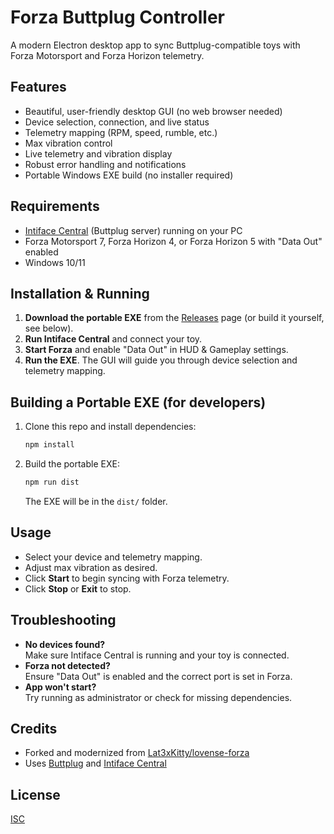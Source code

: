 # Forza Buttplug Controller

A modern Electron desktop app to sync Buttplug-compatible toys with Forza Motorsport and Forza Horizon telemetry.

## Features

- Beautiful, user-friendly desktop GUI (no web browser needed)
- Device selection, connection, and live status
- Telemetry mapping (RPM, speed, rumble, etc.)
- Max vibration control
- Live telemetry and vibration display
- Robust error handling and notifications
- Portable Windows EXE build (no installer required)

## Requirements

- [Intiface Central](https://intiface.com/) (Buttplug server) running on your PC
- Forza Motorsport 7, Forza Horizon 4, or Forza Horizon 5 with "Data Out" enabled
- Windows 10/11

## Installation & Running

1. **Download the portable EXE** from the [Releases](https://github.com/yourusername/yourrepo/releases) page (or build it yourself, see below).
2. **Run Intiface Central** and connect your toy.
3. **Start Forza** and enable "Data Out" in HUD & Gameplay settings.
4. **Run the EXE**. The GUI will guide you through device selection and telemetry mapping.

## Building a Portable EXE (for developers)

1. Clone this repo and install dependencies:
   ```sh
   npm install
   ```
2. Build the portable EXE:
   ```sh
   npm run dist
   ```
   The EXE will be in the `dist/` folder.

## Usage

- Select your device and telemetry mapping.
- Adjust max vibration as desired.
- Click **Start** to begin syncing with Forza telemetry.
- Click **Stop** or **Exit** to stop.

## Troubleshooting

- **No devices found?**  
  Make sure Intiface Central is running and your toy is connected.
- **Forza not detected?**  
  Ensure "Data Out" is enabled and the correct port is set in Forza.
- **App won't start?**  
  Try running as administrator or check for missing dependencies.

## Credits

- Forked and modernized from [Lat3xKitty/lovense-forza](https://github.com/Lat3xKitty/lovense-forza)
- Uses [Buttplug](https://buttplug.io/) and [Intiface Central](https://intiface.com/)

## License

[ISC](LICENSE)

